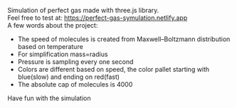 Simulation of perfect gas made with three.js library.   
Feel free to test at: https://perfect-gas-symulation.netlify.app  
A few words about the project:  
- The speed of molecules is created from Maxwell–Boltzmann distribution based on temperature   
- For simplification mass=radius  
- Pressure is sampling every one second  
- Colors are different based on speed, the color pallet starting with blue(slow) and ending on red(fast)  
- The absolute cap of molecules is 4000  
  
Have fun with the simulation  
